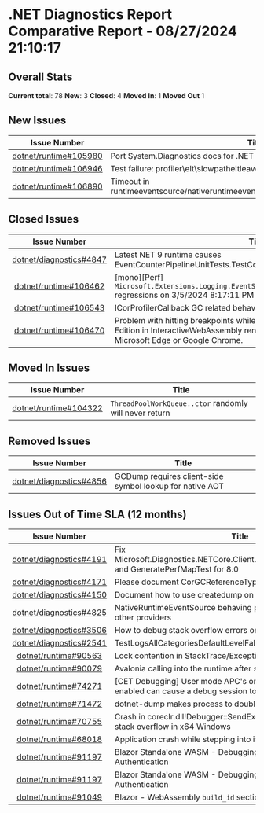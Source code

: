 # .NET Diagnostics Report Comparative Report - 08/27/2024 21:10:17

## Overall Stats

**Current total**: 78
**New**: 3
**Closed**: 4
**Moved In**: 1
**Moved Out** 1

## New Issues

| **Issue Number** | **Title** |
| :--------------: | --------- |
| [dotnet/runtime#105980](https://github.com/dotnet/runtime/issues/105980) | Port System.Diagnostics docs for .NET 9 APIs |
| [dotnet/runtime#106946](https://github.com/dotnet/runtime/issues/106946) | Test failure: profiler\\elt\\slowpatheltleave\\slowpatheltleave.cmd |
| [dotnet/runtime#106890](https://github.com/dotnet/runtime/issues/106890) | Timeout in runtimeeventsource/nativeruntimeeventsource/nativeruntimeeventsource.cmd |

## Closed Issues

| **Issue Number** | **Title** |
| :--------------: | --------- |
| [dotnet/diagnostics#4847](https://github.com/dotnet/diagnostics/issues/4847) | Latest NET 9 runtime causes EventCounterPipelineUnitTests.TestCounterEventPipeline test to fail |
| [dotnet/runtime#106462](https://github.com/dotnet/runtime/issues/106462) | [mono][Perf] `Microsoft.Extensions.Logging.EventSourceLogger.NestedScopes_TwoMessages` regressions on 3/5/2024 8:17:11 PM |
| [dotnet/runtime#106543](https://github.com/dotnet/runtime/issues/106543) | ICorProfilerCallback GC related behavior changed in CoreCLR 8.0? |
| [dotnet/runtime#106470](https://github.com/dotnet/runtime/issues/106470) | Problem with hitting breakpoints while using Firefox or Firefox Developer Edition in InteractiveWebAssembly render mode, but no issues when using Microsoft Edge or Google Chrome. |

## Moved In Issues

| **Issue Number** | **Title** |
| :--------------: | --------- |
| [dotnet/runtime#104322](https://github.com/dotnet/runtime/issues/104322) | `ThreadPoolWorkQueue..ctor` randomly will never return |

## Removed Issues

| **Issue Number** | **Title** |
| :--------------: | --------- |
| [dotnet/diagnostics#4856](https://github.com/dotnet/diagnostics/issues/4856) | GCDump requires client-side symbol lookup for native AOT |

## Issues Out of Time SLA (12 months)

| **Issue Number** | **Title** |
| :--------------: | --------- |
| [dotnet/diagnostics#4191](https://github.com/dotnet/diagnostics/issues/4191) | Fix Microsoft.Diagnostics.NETCore.Client.PerMapTests.GenerateAllTest and GeneratePerfMapTest for 8.0 |
| [dotnet/diagnostics#4171](https://github.com/dotnet/diagnostics/issues/4171) | Please document CorGCReferenceType::CorHandleWeakWinRT |
| [dotnet/diagnostics#4150](https://github.com/dotnet/diagnostics/issues/4150) | Document how to use createdump on native AOT apps |
| [dotnet/diagnostics#4825](https://github.com/dotnet/diagnostics/issues/4825) | NativeRuntimeEventSource behaving poorly in conjunction with other providers |
| [dotnet/diagnostics#3506](https://github.com/dotnet/diagnostics/issues/3506) | How to debug stack overflow errors on Windows |
| [dotnet/diagnostics#2541](https://github.com/dotnet/diagnostics/issues/2541) | TestLogsAllCategoriesDefaultLevelFallback fails frequently |
| [dotnet/runtime#90563](https://github.com/dotnet/runtime/issues/90563) | Lock contention in StackTrace/Exception.ToString() |
| [dotnet/runtime#90079](https://github.com/dotnet/runtime/issues/90079) | Avalonia calling into the runtime after shut down |
| [dotnet/runtime#74271](https://github.com/dotnet/runtime/issues/74271) | [CET Debugging] User mode APC's on Windows x64 with CET enabled can cause a debug session to crash  |
| [dotnet/runtime#71472](https://github.com/dotnet/runtime/issues/71472) | dotnet-dump makes process to double its used memory and fails |
| [dotnet/runtime#70755](https://github.com/dotnet/runtime/issues/70755) | Crash in coreclr.dll!Debugger::SendException while processing stack overflow in x64 Windows |
| [dotnet/runtime#68018](https://github.com/dotnet/runtime/issues/68018) | Application crash while stepping into if 'justMyCode' is disabled |
| [dotnet/runtime#91197](https://github.com/dotnet/runtime/issues/91197) | Blazor Standalone WASM - Debugging Breaks after OIDC Authentication |
| [dotnet/runtime#91197](https://github.com/dotnet/runtime/issues/91197) | Blazor Standalone WASM - Debugging Breaks after OIDC Authentication |
| [dotnet/runtime#91049](https://github.com/dotnet/runtime/issues/91049) | Blazor - WebAssembly `build_id` section |

